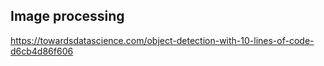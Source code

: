 ## Image processing

<https://towardsdatascience.com/object-detection-with-10-lines-of-code-d6cb4d86f606>
